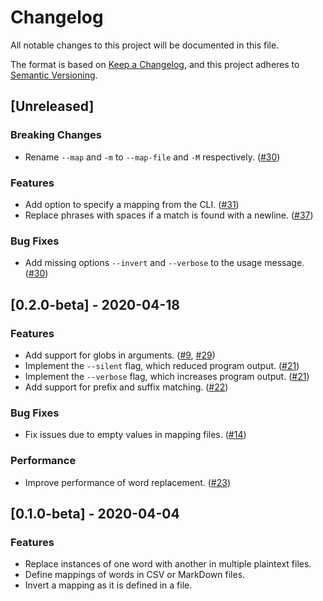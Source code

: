# Changelog

All notable changes to this project will be documented in this file.

The format is based on [Keep a Changelog], and this project adheres to [Semantic
Versioning].

## [Unreleased]

### Breaking Changes

- Rename `--map` and `-m` to `--map-file` and `-M` respectively. ([#30])

### Features

- Add option to specify a mapping from the CLI. ([#31])
- Replace phrases with spaces if a match is found with a newline. ([#37])

### Bug Fixes

- Add missing options `--invert` and `--verbose` to the usage message. ([#30])

## [0.2.0-beta] - 2020-04-18

### Features

- Add support for globs in arguments. ([#9], [#29])
- Implement the `--silent` flag, which reduced program output. ([#21])
- Implement the `--verbose` flag, which increases program output. ([#21])
- Add support for prefix and suffix matching. ([#22])

### Bug Fixes

- Fix issues due to empty values in mapping files. ([#14])

### Performance

- Improve performance of word replacement. ([#23])

## [0.1.0-beta] - 2020-04-04

### Features

- Replace instances of one word with another in multiple plaintext files.
- Define mappings of words in CSV or MarkDown files.
- Invert a mapping as it is defined in a file.

[keep a changelog]: https://keepachangelog.com/en/1.0.0/
[semantic versioning]: https://semver.org/spec/v2.0.0.html
[#9]: https://github.com/ericcornelissen/wordrow/pull/9
[#14]: https://github.com/ericcornelissen/wordrow/pull/14
[#22]: https://github.com/ericcornelissen/wordrow/pull/22
[#21]: https://github.com/ericcornelissen/wordrow/pull/21
[#23]: https://github.com/ericcornelissen/wordrow/pull/23
[#29]: https://github.com/ericcornelissen/wordrow/pull/29
[#30]: https://github.com/ericcornelissen/wordrow/pull/30
[#31]: https://github.com/ericcornelissen/wordrow/pull/31
[#37]: https://github.com/ericcornelissen/wordrow/pull/37
